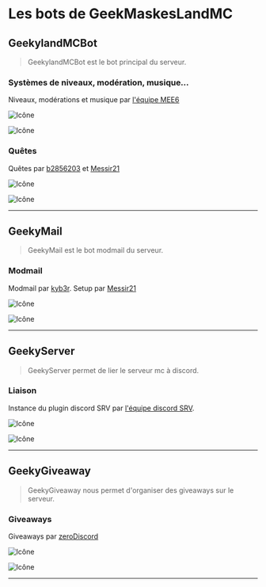 # Les bots de GeekMaskesLandMC
## GeekylandMCBot
> GeekylandMCBot est le bot principal du serveur.
### Systèmes de niveaux, modération, musique...
Niveaux, modérations et musique par [l'équipe MEE6](https://github.com/mee6)

![Icône](https://i.imgur.com/dNmHxwd.png)

![Icône](https://i.imgur.com/XSvCAd6.png)
### Quêtes 
Quêtes par [b2856203](https://github.com/b2856203) et [Messir21](https://github.com/messir21)

![Icône](https://i.imgur.com/oH3FvGF.png)

![Icône](https://i.imgur.com/XSvCAd6.png)

*********************	

## GeekyMail
> GeekyMail est le bot modmail du serveur.
### Modmail
Modmail par [kyb3r](https://github.com/kyb3r).
Setup par [Messir21](https://github.com/messir21)

![Icône](https://i.imgur.com/M3oDVKr.png)

![Icône](https://i.imgur.com/3IN02pz.png)

*********************	

## GeekyServer
> GeekyServer permet de lier le serveur mc à discord.
### Liaison
Instance du plugin discord SRV par [l'équipe discord SRV](https://github.com/discordsrv).

![Icône](https://i.imgur.com/M3oDVKr.png)

![Icône](https://i.imgur.com/viHfiuq.png)

*********************	
## GeekyGiveaway
> GeekyGiveaway nous permet d'organiser des giveaways sur le serveur.
### Giveaways
Giveaways par [zeroDiscord](https://github.com/ZeroDiscord)

![Icône](https://i.imgur.com/M3oDVKr.png)

![Icône](https://i.imgur.com/viHfiuq.png)

*********************	
